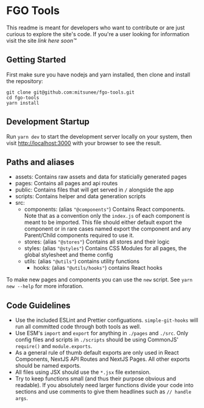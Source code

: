 # FGO Tools

This readme is meant for developers who want to contribute or are just curious to explore the site's code. If you're a user looking for information visit the site _link here soon™_

## Getting Started

First make sure you have nodejs and yarn installed, then clone and install the repository:

```shell
git clone git@github.com:mitsunee/fgo-tools.git
cd fgo-tools
yarn install
```

## Development Startup

Run `yarn dev` to start the development server locally on your system, then visit [http://localhost:3000](http://localhost:3000) with your browser to see the result.

## Paths and aliases

- assets: Contains raw assets and data for staticially generated pages
- pages: Contains all pages and api routes
- public: Contains files that will get served in `/` alongside the app
- scripts: Contains helper and data generation scripts
- src:
  - components: (alias `"@components"`) Contains React components. Note that as a convention only the `index.js` of each component is meant to be imported. This file should either default export the component or in rare cases named export the component and any Parent/Child components required to use it.
  - stores: (alias `"@stores"`) Contains all stores and their logic
  - styles: (alias `"@styles"`) Contains CSS Modules for all pages, the global stylesheet and theme config
  - utils: (alias `"@utils"`) contains utility functions
    - hooks: (alias `"@utils/hooks"`) contains React hooks

To make new pages and components you can use the `new` script. See `yarn new --help` for more inforation.

## Code Guidelines

- Use the included ESLint and Prettier configuations. `simple-git-hooks` will run all committed code through both tools as well.
- Use ESM's `import` and `export` for anything in `./pages` and `./src`. Only config files and scripts in `./scripts` should be using CommonJS' `require()` and `module.exports`.
- As a general rule of thumb default exports are only used in React Components, NextJS API Routes and NextJS Pages. All other exports should be named exports.
- All files using JSX should use the `*.jsx` file extension.
- Try to keep functions small (and thus their purpose obvious and readable). If you absolutely need larger functions divide your code into sections and use comments to give them headlines such as `// handle args`.
